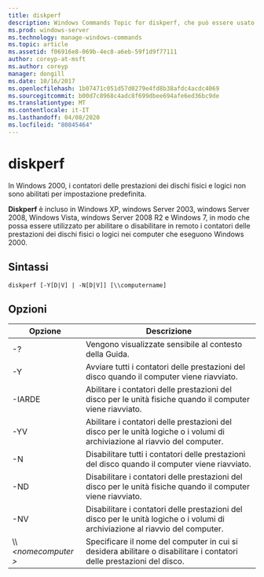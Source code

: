 ```yaml
---
title: diskperf
description: Windows Commands Topic for diskperf, che può essere usato per abilitare o disabilitare in remoto i contatori delle prestazioni dei dischi fisici o logici nei computer che eseguono Windows 2000.
ms.prod: windows-server
ms.technology: manage-windows-commands
ms.topic: article
ms.assetid: f06916e8-069b-4ec8-a6eb-59f1d9f77111
author: coreyp-at-msft
ms.author: coreyp
manager: dongill
ms.date: 10/16/2017
ms.openlocfilehash: 1b07471c051d57d0279e4fd8b38afdc4acdc4069
ms.sourcegitcommit: b00d7c8968c4adc8f699dbee694afe6ed36bc9de
ms.translationtype: MT
ms.contentlocale: it-IT
ms.lasthandoff: 04/08/2020
ms.locfileid: "80845464"
---
```

# <a name="diskperf"></a>diskperf

In Windows 2000, i contatori delle prestazioni dei dischi fisici e logici non sono abilitati per impostazione predefinita.

**Diskperf** è incluso in Windows XP, windows Server 2003, windows Server 2008, Windows Vista, windows Server 2008 R2 e Windows 7, in modo che possa essere utilizzato per abilitare o disabilitare in remoto i contatori delle prestazioni dei dischi fisici o logici nei computer che eseguono Windows 2000.

## <a name="syntax"></a>Sintassi

```
diskperf [-Y[D|V] | -N[D|V]] [\\computername]
```

## <a name="options"></a>Opzioni

|Opzione|Descrizione|
|------|-----------|
|-?|Vengono visualizzate sensibile al contesto della Guida.|
|-Y|Avviare tutti i contatori delle prestazioni del disco quando il computer viene riavviato.|
|-IARDE|Abilitare i contatori delle prestazioni del disco per le unità fisiche quando il computer viene riavviato.|
|-YV|Abilitare i contatori delle prestazioni del disco per le unità logiche o i volumi di archiviazione al riavvio del computer.|
|-N|Disabilitare tutti i contatori delle prestazioni del disco quando il computer viene riavviato.|
|-ND|Disabilitare i contatori delle prestazioni del disco per le unità fisiche quando il computer viene riavviato.|
|-NV|Disabilitare i contatori delle prestazioni del disco per le unità logiche o i volumi di archiviazione al riavvio del computer.|
|\\\\ *\<nomecomputer >*|Specificare il nome del computer in cui si desidera abilitare o disabilitare i contatori delle prestazioni del disco.|